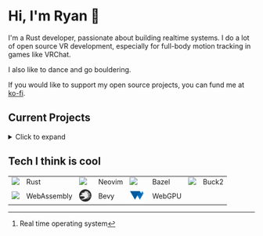 # Hi, I'm Ryan 👋

I'm a Rust developer, passionate about building realtime systems. I do a lot of open
source VR development, especially for full-body motion tracking in games like VRChat.

I also like to dance and go bouldering.

If you would like to support my open source projects, you can fund me at [ko-fi].


## Current Projects
<details>
<summary> Click to expand </summary>

### SlimeVR

SlimeVR is an open source organization for full-body motion capture in VR. It uses IMUs
and a forward kinematics model to allow social VR users to have legs in games like
VRChat. I am a core contributor in the org, and the primary author of several
components of the ecosystem.

The four main things I work on under this umbrella, are located in the [SlimeVR-Rust]
monorepo or in [SolarXR]. 

#### [Firmware]
I develop bare metal embedded rust on the ESP32C3 and NRF52840 microcontrollers, which
takes IMU sensor data, does sensor fusion, and sends that data over WiFi or BLE. I use
async/await and [`embassy`] for concurrency without the need for an RTOS[^1].

This firmware has been really fun to work on and is what I spend most of my time on
right now.

If that sounds exciting to you, open a PR or [support my work] so I can buy
more hardware :)

#### [Overlay]
I also am the primary author of an OpenVR overlay for SlimeVR, which renders a simple 3D
view in VR of the pose of the user. This has been critical in debugging SlimeVR, and
allows power users to tweak their settings in real time.

I also created [`ovr_overlay`], which allows rust code to access the C++ based OpenVR
API. Prior to this work, only fairly out of date and unmaintained bindings to the C API
existed. I used [`autocxx`] to easily write FFI for the C++ code.

#### [Skeletal Model]
I created an experimental skeletal model that can solve the user's pose. The goal is to
be more general purpose than the current (trigger warning) Java based model that the
official server uses, with several new features like arbitrary positional constraints,
adjusting mounting calibration without a full reset, and supporting languages other than
Java, via FFI.

Unfortuantely, a lot of the skeletal model is still feature incomplete. If you are
interested in helping me build this, reach out to me on the [SlimeVR discord].

#### [SolarXR Protocol]
I maintain and co-authored the SolarXR protocol, which is a Websocket and Flatbuffer
based networking protocol that allows applications (like the [GUI] and [overlay]) to
work with the SlimeVR server.

After we adopted the protocol, it allowed the team to break the gui code into
its own app and adopt technologies like `tauri`, `typescript`, and `react`, with
clearer separation of concerns, less code, and prettier UI/UX.

</details>

## Tech I think is cool
|     |     |     |     |     |     |     |     |
| --- | --- | --- | --- | --- | --- | --- | --- |
| <img src="https://www.rust-lang.org/logos/rust-logo-128x128.png" height="25" /> | Rust | <img src="https://upload.wikimedia.org/wikipedia/commons/3/3a/Neovim-mark.svg" height="25" /> | Neovim | <img src="https://blog.bazel.build/images/bazel-icon.svg" height="25" /> | Bazel | <img src="https://buck2.build/img/logo.svg" height="25" /> | Buck2 |
| <img src="https://upload.wikimedia.org/wikipedia/commons/1/1f/WebAssembly_Logo.svg" height="25" /> | WebAssembly | <img src="https://raw.githubusercontent.com/bevyengine/bevy/main/assets/branding/icon.svg" height="25" /> | Bevy | <img src="https://raw.githubusercontent.com/gpuweb/gpuweb/main/logo/webgpu-notext.svg" height="25" /> | WebGPU | | |


[ko-fi]: https://ko-fi.com/thebutlah
[support my work]: https://ko-fi.com/thebutlah
[overlay]: https://github.com/SlimeVR/SlimeVR-Rust/tree/main/overlay
[`ovr_overlay`]: https://github.com/TheButlah/ovr_overlay
[`autocxx`]: https://github.com/google/autocxx
[firmware]: https://github.com/SlimeVR/SlimeVR-Rust/tree/main/firmware
[SlimeVR discord]: https://discord.gg/SlimeVR
[SolarXR Protocol]: https://github.com/SlimeVR/SolarXR-Protocol
[SolarXR]: https://github.com/SlimeVR/SolarXR-Protocol
[SlimeVR-Rust]: https://github.com/SlimeVR/SlimeVR-Rust
[skeletal model]: https://github.com/SlimeVR/SlimeVR-Rust/tree/main/skeletal_model/rust
[GUI]: https://github.com/SlimeVR/SlimeVR-Server/tree/main/gui
[`embassy`]: https://embassy.dev
[rjbutler.main@gmail.com]: mailto:rjbutler.main@gmail.com

[^1]: Real time operating system
